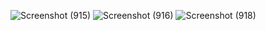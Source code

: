 ![Screenshot (915)](https://github.com/user-attachments/assets/a199d737-a53c-4736-98d8-4f7259900b0d)
![Screenshot (916)](https://github.com/user-attachments/assets/ace76e1e-d308-4baf-93e1-45f2c6ccfe0e)
![Screenshot (918)](https://github.com/user-attachments/assets/a57e0fd6-46dd-4f85-9071-44ee79479b9b)
